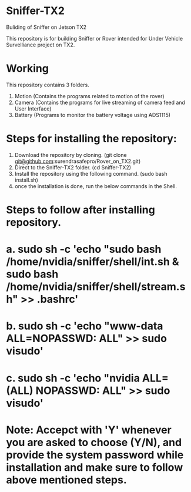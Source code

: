 # Sniffer-TX2
Buliding of Sniffer on Jetson TX2

This repository is for building Sniffer or Rover intended for Under Vehicle Survelliance project on TX2.

# Working
This repository contains 3 folders.
1. Motion (Contains the programs related to motion of the rover)
2. Camera (Contains the programs for live streaming of camera feed and User Interface)
3. Battery (Programs to monitor the battery voltage using ADS1115)

# Steps for installing the repository:
  1. Download the repository by cloning. (git clone git@github.com:surendrasafepro/Rover_on_TX2.git)
  2. Direct to the Sniffer-TX2 folder. (cd Sniffer-TX2)
  3. Install the repository using the following command. (sudo bash install.sh)
  4. once the installation is done, run the below commands in the Shell.

# Steps to follow after installing repository.
# a. sudo sh -c 'echo "sudo bash /home/nvidia/sniffer/shell/int.sh & sudo bash /home/nvidia/sniffer/shell/stream.sh" >> .bashrc'
# b. sudo sh -c 'echo "www-data ALL=NOPASSWD: ALL" >> sudo visudo'
# c. sudo sh -c 'echo "nvidia ALL=(ALL) NOPASSWD: ALL" >> sudo visudo'
# Note: Accepct with 'Y' whenever you are asked to choose (Y/N), and provide the system password while installation and make sure to follow above mentioned steps.
